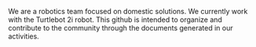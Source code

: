 We are a robotics team focused on domestic solutions.
We currently work with the Turtlebot 2i robot.
This github is intended to organize and contribute to the community through the documents generated in our activities.
